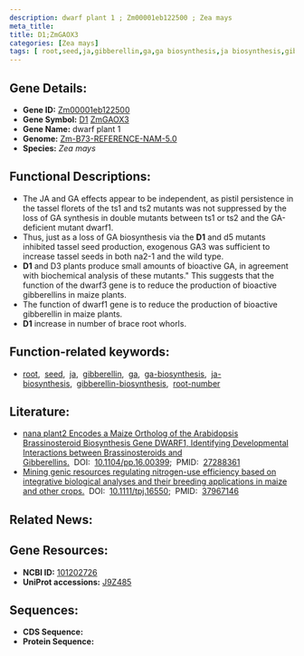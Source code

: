 ```yaml
---
description: dwarf plant 1 ; Zm00001eb122500 ; Zea mays
meta_title:
title: D1;ZmGAOX3
categories: [Zea mays]
tags: [ root,seed,ja,gibberellin,ga,ga biosynthesis,ja biosynthesis,gibberellin biosynthesis,root number ]
---
```


## Gene Details:
- **Gene ID:**	[Zm00001eb122500](https://www.maizegdb.org/gene_center/gene/Zm00001eb122500)
- **Gene Symbol:** <u>D1</u>&nbsp;<u>ZmGAOX3</u>
- **Gene Name:** dwarf plant 1
- **Genome:** [Zm-B73-REFERENCE-NAM-5.0](https://www.maizegdb.org/genome/assembly/Zm-B73-REFERENCE-NAM-5.0)
- **Species:** *Zea mays*

## Functional Descriptions:
   - The JA and GA effects appear to be independent, as pistil persistence in the tassel florets of the ts1 and ts2 mutants was not suppressed by the loss of GA synthesis in double mutants between ts1 or ts2 and the GA-deficient mutant dwarf1.
   - Thus, just as a loss of GA biosynthesis via the **D1** and d5 mutants inhibited tassel seed production, exogenous GA3 was sufficient to increase tassel seeds in both na2-1 and the wild type.
   - **D1** and D3 plants produce small amounts of bioactive GA, in agreement with biochemical analysis of these mutants." This suggests that the function of the dwarf3 gene is to reduce the production of bioactive gibberellins in maize plants.
   - The function of dwarf1 gene is to reduce the production of bioactive gibberellin in maize plants.
   - **D1** increase in number of brace root whorls.

## Function-related keywords:
- [root](/tags/root/),&nbsp;&nbsp;[seed](/tags/seed/),&nbsp;&nbsp;[ja](/tags/ja/),&nbsp;&nbsp;[gibberellin](/tags/gibberellin/),&nbsp;&nbsp;[ga](/tags/ga/),&nbsp;&nbsp;[ga-biosynthesis](/tags/ga-biosynthesis/),&nbsp;&nbsp;[ja-biosynthesis](/tags/ja-biosynthesis/),&nbsp;&nbsp;[gibberellin-biosynthesis](/tags/gibberellin-biosynthesis/),&nbsp;&nbsp;[root-number](/tags/root-number/)

## Literature:
   - [nana plant2 Encodes a Maize Ortholog of the Arabidopsis Brassinosteroid Biosynthesis Gene DWARF1, Identifying Developmental Interactions between Brassinosteroids and Gibberellins.]( https://academic.oup.com/plphys/article/171/4/2633/6115442?login=true)&nbsp;&nbsp;DOI:&nbsp;&nbsp;[10.1104/pp.16.00399](https://academic.oup.com/plphys/article/171/4/2633/6115442?login=true);&nbsp;&nbsp;PMID:&nbsp;&nbsp;[27288361](https://pubmed.ncbi.nlm.nih.gov/27288361/)
   - [Mining genic resources regulating nitrogen-use efficiency based on integrative biological analyses and their breeding applications in maize and other crops.]( https://onlinelibrary.wiley.com/doi/10.1111/tpj.16550)&nbsp;&nbsp;DOI:&nbsp;&nbsp;[10.1111/tpj.16550](https://onlinelibrary.wiley.com/doi/10.1111/tpj.16550);&nbsp;&nbsp;PMID:&nbsp;&nbsp;[37967146](https://pubmed.ncbi.nlm.nih.gov/37967146/)

## Related News:

## Gene Resources:
- **NCBI ID:** [101202726](https://www.ncbi.nlm.nih.gov/gene/?term=101202726)
- **UniProt accessions:** [J9Z485](https://www.uniprot.org/uniprotkb/J9Z485/entry)



## Sequences:
- **CDS Sequence:**
- **Protein Sequence:**
